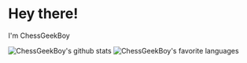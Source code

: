 # Hey there!
I'm ChessGeekBoy




![ChessGeekBoy's github stats](https://github-readme-stats.vercel.app/api?username=Roborrior&show_icons=true)
![ChessGeekBoy's favorite languages](https://github-readme-stats.vercel.app/api/top-langs/?username=Roborrior&layout=compact&langs_count=70&)
